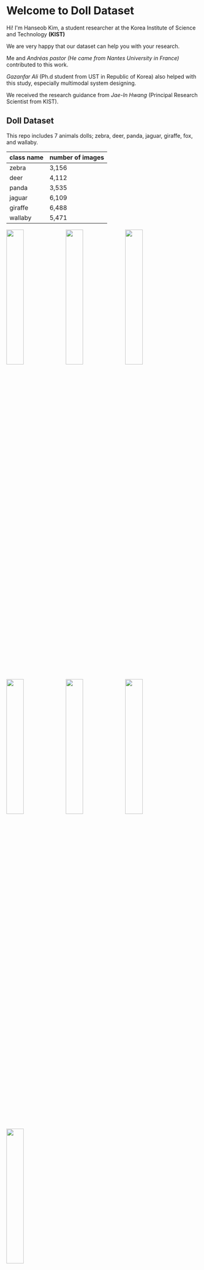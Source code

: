 # Welcome to Doll Dataset

Hi! I'm Hanseob Kim, a student researcher at the Korea Institute of Science and Technology **(KIST)** 

We are very happy that our dataset can help you with your research.

Me and *Andréas pastor (He came from Nantes University in France)* contributed to this work.

*Gazanfar Ali* (Ph.d student from UST in Republic of Korea) also helped with this study, especially multimodal system designing.

We received the research guidance from *Jae-In Hwang* (Principal Research Scientist from KIST).

## Doll Dataset
This repo includes 7 animals dolls; zebra, deer, panda, jaguar, giraffe, fox, and wallaby.

| class name | number of images  |
|--|--|
| zebra |3,156|
| deer|4,112  |
| panda|3,535  |
| jaguar |6,109|
| giraffe |6,488|
| wallaby|5,471  |


<img src="https://github.com/khseob0715/DollDataset/blob/master/deer_doll_img/20190613_135823_214.png" width="30%" height="30%"> <img src="https://github.com/khseob0715/DollDataset/blob/master/fox_doll_img/20190626_152412_1036.png" width="30%" height="30%">
<img src="https://github.com/khseob0715/DollDataset/blob/master/giraffe_doll_img/20190626_153019_13.png" width="30%" height="30%"> <img src="https://github.com/khseob0715/DollDataset/blob/master/jaguar_doll_img/20190626_153437_483.png" width="30%" height="30%">
<img src="https://github.com/khseob0715/DollDataset/blob/master/wallaby_doll_img/20190626_152251_114.png" width="30%" height="30%"> <img src="https://github.com/khseob0715/DollDataset/blob/master/panda_doll_img/20190626_152205_467.png" width="30%" height="30%">
<img src="https://github.com/khseob0715/DollDataset/blob/master/zebra_doll_img/20190613_140207_159.png" width="30%" height="30%"> 




## Citing our dataset

We are waiting for review. 

## Data License

<a rel="license" href="http://creativecommons.org/licenses/by/4.0/"><img alt="크리에이티브 커먼즈 라이선스" style="border-width:0" src="https://i.creativecommons.org/l/by/4.0/88x31.png" /></a><br />This work is licensed under a <a rel="license" href="http://creativecommons.org/licenses/by/4.0/">Creative Commons Attribution 4.0 International License. </a>


